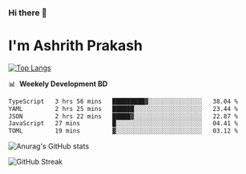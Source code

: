 ### Hi there 👋
# I'm Ashrith Prakash

[![Top Langs](https://github-readme-stats.vercel.app/api/top-langs/?username=xxcheckmatexx&count_private=true&include_all_commits=true&show_icons=true&line_height=20&title_color=FFFFFF&icon_color=FFFFFF&text_color=FFFFFF&bg_color=0D1117&langs_count=8)](https://github.com/anuraghazra/github-readme-stats)

📊 &nbsp;**Weekely Development BD**

<!--START_SECTION:waka-->

```txt
TypeScript   3 hrs 56 mins   █████████▓░░░░░░░░░░░░░░░   38.04 %
YAML         2 hrs 25 mins   ██████░░░░░░░░░░░░░░░░░░░   23.44 %
JSON         2 hrs 22 mins   █████▓░░░░░░░░░░░░░░░░░░░   22.87 %
JavaScript   27 mins         █░░░░░░░░░░░░░░░░░░░░░░░░   04.41 %
TOML         19 mins         ▓░░░░░░░░░░░░░░░░░░░░░░░░   03.12 %
```

<!--END_SECTION:waka-->

![Anurag's GitHub stats](https://github-readme-stats.vercel.app/api?username=xxcheckmatexx&count_private=true&show_icons=true&theme=merko)  

![GitHub Streak](http://github-readme-streak-stats.herokuapp.com?user=xxcheckmatexx&theme=merko&hide_border=true&date_format=M%20j%5B%2C%20Y%5D&fire=DD0E0B)
<br/>
